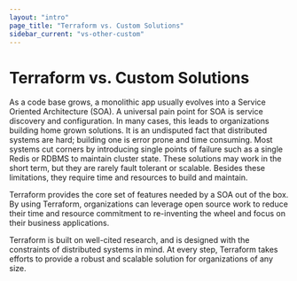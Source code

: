 ```yaml
---
layout: "intro"
page_title: "Terraform vs. Custom Solutions"
sidebar_current: "vs-other-custom"
---
```


# Terraform vs. Custom Solutions

As a code base grows, a monolithic app usually evolves into a Service Oriented Architecture (SOA).
A universal pain point for SOA is service discovery and configuration. In many
cases, this leads to organizations building home grown solutions.
It is an undisputed fact that distributed systems are hard; building one is error prone and time consuming.
Most systems cut corners by introducing single points of failure such
as a single Redis or RDBMS to maintain cluster state. These solutions may work in the short term,
but they are rarely fault tolerant or scalable. Besides these limitations,
they require time and resources to build and maintain.

Terraform provides the core set of features needed by a SOA out of the box. By using Terraform,
organizations can leverage open source work to reduce their time and resource commitment to
re-inventing the wheel and focus on their business applications.

Terraform is built on well-cited research, and is designed with the constraints of
distributed systems in mind. At every step, Terraform takes efforts to provide a robust
and scalable solution for organizations of any size.

